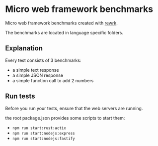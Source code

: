 # Micro web framework benchmarks

Micro web framework benchmarks created with [rewrk](https://github.com/ChillFish8/rewrk).

The benchmarks are located in language specific folders.

## Explanation

Every test consists of 3 benchmarks:

- a simple text response
- a simple JSON response
- a simple function call to add 2 numbers

## Run tests

Before you run your tests, ensure that the web servers are running.

the root package.json provides some scripts to start them:

- `npm run start:rust:actix`
- `npm run start:nodejs:express`
- `npm run start:nodejs:fastify`
